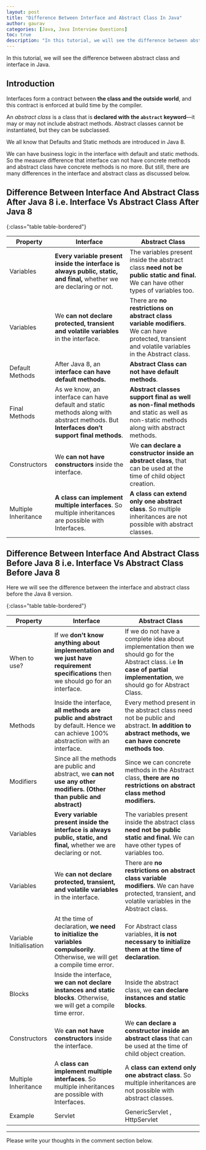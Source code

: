 ```yaml
---
layout: post  
title: "Difference Between Interface and Abstract Class In Java"  
author: gaurav  
categories: [Java, Java Interview Questions]  
toc: true
description: "In this tutorial, we will see the difference between abstract class and interface in Java."
---
```


In this tutorial, we will see the difference between abstract class and interface in Java.

## Introduction

Interfaces form a contract between **the class and the outside world**, and this contract is enforced at build time by the compiler.

An *abstract class* is a class that is **declared with the `abstract` keyword**—it may or may not include abstract methods. Abstract classes cannot be instantiated, but they can be subclassed.

We all know that Defaults and Static methods are introduced in Java 8.

We can have business logic in the interface with default and static methods. So the measure difference that interface can not have concrete methods and abstract class have concrete methods is no more. But still, there are many differences in the interface and abstract class as discussed below.

## Difference Between Interface And Abstract Class After Java 8 i.e. Interface Vs  Abstract Class After Java 8

{:class="table table-bordered"}

| Property             | Interface                                                    | Abstract Class                                               |
| -------------------- | ------------------------------------------------------------ | ------------------------------------------------------------ |
| Variables            | **Every variable present inside the interface is always public, static, and final,** whether we are declaring or not. | The variables present inside the abstract class **need not be public static and final.** We can have other types of variables too. |
| Variables            | We **can not declare protected, transient and volatile variables** in the interface. | There are **no restrictions on abstract class variable modifiers**. We can have protected, transient and volatile variables in the Abstract class. |
| Default Methods      | After Java 8, an i**nterface can have default methods.**     | **Abstract Class can not have default methods**.             |
| Final Methods        | As we know, an interface can have default and static methods along with abstract methods. But **Interfaces don’t support final methods**. | **Abstract classes support final as well as non-final methods** and static as well as non-static methods along with abstract methods. |
| Constructors         | We **can not have constructors** inside the interface.       | We **can declare a constructor inside an abstract class**, that can be used at the time of child object creation. |
| Multiple Inheritance | **A class can implement multiple interfaces**. So multiple inheritances are possible with Interfaces. | **A class can extend only one abstract class**. So multiple inheritances are not possible with abstract classes. |

## Difference Between Interface And Abstract Class Before Java 8 i.e. Interface Vs  Abstract Class Before Java 8

Here we will see the difference between the interface and abstract class before the Java 8 version.

{:class="table table-bordered"}

| Property                | Interface                                                    | Abstract Class                                               |
| ----------------------- | ------------------------------------------------------------ | ------------------------------------------------------------ |
| When to use?            | If we **don't know anything about implementation and we just have requirement specifications** then we should go for an interface. | If we do not have a complete idea about implementation then we should go for the Abstract class. i.e **In case of partial implementation**, we should go for Abstract Class. |
| Methods                 | Inside the interface, **all methods are public and abstract** by default. Hence we can achieve 100% abstraction with an interface. | Every method present in the abstract class need not be public and abstract. **In addition to abstract methods, we can have concrete methods too**. |
| Modifiers               | Since all the methods are public and abstract, we **can not use any other modifiers. (Other than public and abstract)** | Since we can concrete methods in the Abstract class, **there are no restrictions on abstract class method modifiers.** |
| Variables               | **Every variable present inside the interface is always public, static, and final,** whether we are declaring or not. | The variables present inside the abstract class **need not be public static and final.** We can have other types of variables too. |
| Variables               | We **can not declare protected, transient, and volatile variables** in the interface. | There are **no restrictions on abstract class variable modifiers**. We can have protected, transient, and volatile variables in the Abstract class. |
| Variable Initialisation | At the time of declaration, **we need to initialize the variables compulsorily**. Otherwise, we will get a compile time error. | For Abstract class variables, **it is not necessary to initialize them at the time of declaration**. |
| Blocks                  | Inside the interface, **we can not declare instances and static blocks**. Otherwise, we will get a compile time error. | Inside the abstract class, we **can declare instances and static blocks**. |
| Constructors            | We **can not have constructors** inside the interface.       | We **can declare a constructor inside an abstract class** that can be used at the time of child object creation. |
| Multiple Inheritance    | A **class can implement multiple interfaces**. So multiple inheritances are possible with Interfaces. | A **class can extend only one abstract class**. So multiple inheritances are not possible with abstract classes. |
| Example                 | Servlet                                                      | GenericServlet , HttpServlet                                 |

---

Please write your thoughts in the comment section below.
